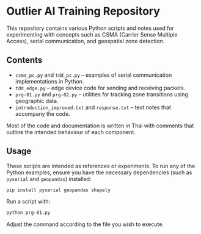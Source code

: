 # Outlier AI Training Repository

This repository contains various Python scripts and notes used for experimenting with concepts such as CSMA (Carrier Sense Multiple Access), serial communication, and geospatial zone detection.

## Contents

- `csma_pc.py` and `tdd_pc.py` – examples of serial communication implementations in Python.
- `tdd_edge.py` – edge device code for sending and receiving packets.
- `prg-01.py` and `prg-02.py` – utilities for tracking zone transitions using geographic data.
- `introduction_improved.txt` and `response.txt` – text notes that accompany the code.

Most of the code and documentation is written in Thai with comments that outline the intended behaviour of each component.

## Usage

These scripts are intended as references or experiments. To run any of the Python examples, ensure you have the necessary dependencies (such as `pyserial` and `geopandas`) installed:

```bash
pip install pyserial geopandas shapely
```

Run a script with:

```bash
python prg-01.py
```

Adjust the command according to the file you wish to execute.

